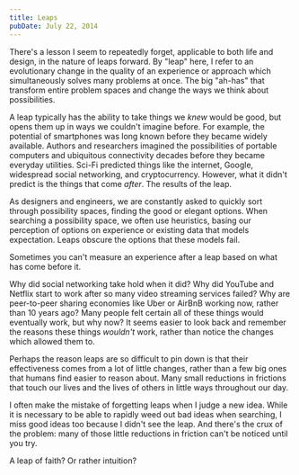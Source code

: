 ```yaml
---
title: Leaps
pubDate: July 22, 2014
---
```


There's a lesson I seem to repeatedly forget, applicable to both life and design, in the nature of leaps forward. By "leap" here, I refer to an evolutionary change in the quality of an experience or approach which simultaneously solves many problems at once. The big "ah-has" that transform entire problem spaces and change the ways we think about possibilities.

A leap typically has the ability to take things we _knew_ would be good, but opens them up in ways we couldn't imagine before. For example, the potential of smartphones was long known before they became widely available. Authors and researchers imagined the possibilities of portable computers and ubiquitous connectivity decades before they became everyday utilities. Sci-Fi predicted things like the internet, Google, widespread social networking, and cryptocurrency. However, what it didn't predict is the things that come _after_. The results of the leap.

As designers and engineers, we are constantly asked to quickly sort through possibility spaces, finding the good or elegant options. When searching a possibility space, we often use heuristics, basing our perception of options on experience or existing data that models expectation. Leaps obscure the options that these models fail.

Sometimes you can't measure an experience after a leap based on what has come before it.

Why did social networking take hold when it did? Why did YouTube and Netflix start to work after so many video streaming services failed? Why are peer-to-peer sharing economies like Uber or AirBnB working now, rather than 10 years ago? Many people felt certain all of these things would eventually work, but why now? It seems easier to look back and remember the reasons these things _wouldn't_ work, rather than notice the changes which allowed them to.

Perhaps the reason leaps are so difficult to pin down is that their effectiveness comes from a lot of little changes, rather than a few big ones that humans find easier to reason about. Many small reductions in frictions that touch our lives and the lives of others in little ways throughout our day.

I often make the mistake of forgetting leaps when I judge a new idea. While it is necessary to be able to rapidly weed out bad ideas when searching, I miss good ideas too because I didn't see the leap. And there's the crux of the problem: many of those little reductions in friction can't be noticed until you try.

A leap of faith? Or rather intuition?
